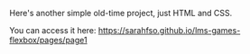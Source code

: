 Here's another simple old-time project, just HTML and CSS.

You can access it here: https://sarahfso.github.io/lms-games-flexbox/pages/page1
